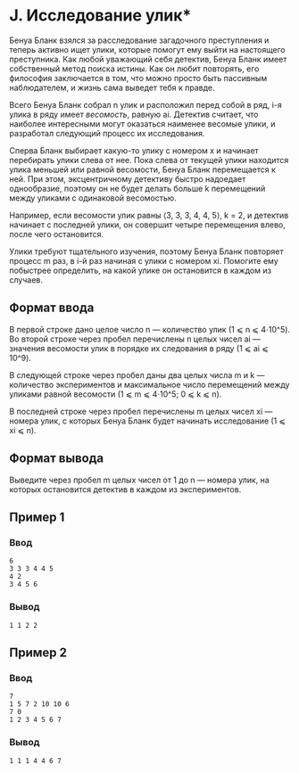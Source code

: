 # J. Исследование улик\*
Бенуа Бланк взялся за расследование загадочного преступления и теперь активно ищет улики, которые помогут ему выйти на настоящего преступника. Как любой уважающий себя детектив, Бенуа Бланк имеет собственный метод поиска истины. Как он любит повторять, его философия заключается в том, что можно просто быть пассивным наблюдателем, и жизнь сама выведет тебя к правде.

Всего Бенуа Бланк собрал n улик и расположил перед собой в ряд, i-я улика в ряду имеет ​*весомость*​, равную ai​. Детектив считает, что наиболее интересными могут оказаться наименее весомые улики, и разработал следующий процесс их исследования.

Сперва Бланк выбирает какую-то улику с номером x и начинает перебирать улики слева от нее. Пока слева от текущей улики находится улика меньшей или равной весомости, Бенуа Бланк перемещается к ней. При этом, эксцентричному детективу быстро надоедает однообразие, поэтому он не будет делать больше k перемещений между уликами с одинаковой весомостью.

Например, если весомости улик равны ⟨3, 3, 3, 4, 4, 5⟩, k = 2, и детектив начинает с последней улики, он совершит четыре перемещения влево, после чего остановится.

Улики требуют тщательного изучения, поэтому Бенуа Бланк повторяет процесс m раз, в i-й раз начиная с улики с номером xi​. Помогите ему побыстрее определить, на какой улике он остановится в каждом из случаев.

## Формат ввода

В первой строке дано целое число n — количество улик (1 ⩽ n ⩽ 4⋅10^5). Во второй строке через пробел перечислены n целых чисел ai​ — значения весомости улик в порядке их следования в ряду (1 ⩽ ai ⩽ 10^9).

В следующей строке через пробел даны два целых числа m и k — количество экспериментов и максимальное число перемещений между уликами равной весомости (1 ⩽ m ⩽ 4⋅10^5; 0 ⩽ k ⩽ n).

В последней строке через пробел перечислены m целых чисел xi — номера улик, с которых Бенуа Бланк будет начинать исследование (1 ⩽ xi ⩽ n).

## Формат вывода

Выведите через пробел m целых чисел от 1 до n — номера улик, на которых остановится детектив в каждом из экспериментов.

## Пример 1

### Ввод

```plain
6
3 3 3 4 4 5
4 2
3 4 5 6
```

### Вывод

```plain
1 1 2 2 
```

## Пример 2

### Ввод

```plain
7
1 5 7 2 10 10 6
7 0
1 2 3 4 5 6 7
```

### Вывод

```plain
1 1 1 4 4 6 7
```

